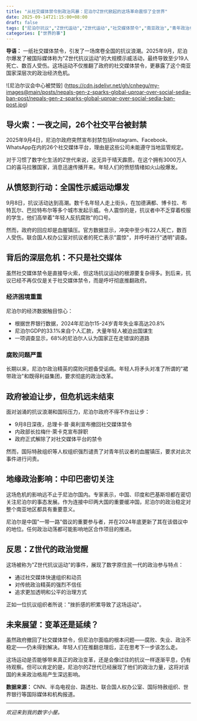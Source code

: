 ```yaml
---
title: "从社交媒体禁令到政治风暴：尼泊尔Z世代掀起的这场革命震惊了全世界"
date: 2025-09-14T21:15:00+08:00
draft: false
tags: ["尼泊尔抗议","Z世代运动","Z世代运动","社交媒体禁令","南亚政治","青年政治参与"]
categories: ["世界的事"]
---
```

**导语：** 一纸社交媒体禁令，引发了一场席卷全国的抗议浪潮。2025年9月，尼泊尔爆发了被国际媒体称为"Z世代抗议运动"的大规模示威活动，最终导致至少19人死亡、数百人受伤。这场运动不仅推翻了政府的社交媒体禁令，更暴露了这个南亚国家深层次的政治经济危机。

<!--more-->

![尼泊尔议会中心被焚毁]
(https://cdn.jsdelivr.net/gh/cnhegu/my-images@main/posts/nepals-gen-z-sparks-global-uproar-over-social-sedia-ban-post/nepals-gen-z-sparks-global-uproar-over-social-sedia-ban-post.jpg)

## 导火索：一夜之间，26个社交平台被封禁

2025年9月4日，尼泊尔政府突然宣布封禁包括Instagram、Facebook、WhatsApp在内的26个社交媒体平台，理由是这些公司未能遵守当地监管规定。

对于习惯了数字化生活的Z世代来说，这无异于晴天霹雳。在这个拥有3000万人口的喜马拉雅国家，消息迅速传播开来。年轻人们的愤怒情绪如火山般爆发。

## 从愤怒到行动：全国性示威运动爆发

9月8日，抗议活动达到高潮。数千名年轻人走上街头，在加德满都、博卡拉、布特瓦尔、巴拉特布尔等多个城市发起示威。令人震惊的是，抗议者中不乏穿着校服的学生，他们高举着"年轻人反抗腐败"的口号。

然而，政府的回应却是血腥镇压。官方数据显示，冲突中至少有22人死亡，数百人受伤。联合国人权办公室对抗议者的死亡表示"震惊"，并呼吁进行"透明"调查。

## 背后的深层危机：不只是社交媒体

虽然社交媒体禁令是直接导火索，但这场抗议运动的根源要复杂得多。到后来，抗议已经不再仅仅是关于社交媒体禁令，而是呼吁彻底推翻政府。

### 经济困境重重

尼泊尔的经济数据触目惊心：

- 根据世界银行数据，2024年尼泊尔15-24岁青年失业率高达20.8%  
- 尼泊尔GDP的33.1%来自个人汇款，大量年轻人被迫出国谋生  
- 一项调查显示，68%的尼泊尔人认为国家正在走错误的道路  

### 腐败问题严重

长期以来，尼泊尔政治精英的腐败问题备受诟病。年轻人将矛头对准了所谓的"裙带政治"和既得利益集团，要求彻底的政治改革。

## 政府被迫让步，但危机远未结束

面对汹涌的抗议浪潮和国际压力，尼泊尔政府不得不作出让步：

- 9月8日深夜，总理卡·普·奥利宣布撤回社交媒体禁令  
- 内政部长拉梅什·萊卡克宣布辞职  
- 政府正式解除了对社交媒体平台的禁令  

然而，国际特赦组织等人权组织强烈谴责了对青年抗议者的血腥镇压，要求对此次事件进行问责。

## 地缘政治影响：中印巴密切关注

这场危机的影响远不止于尼泊尔国内。专家表示，中国、印度和巴基斯坦都在密切关注尼泊尔的事态发展。作为连接中印两大国的重要缓冲国，尼泊尔的政治稳定对整个南亚地区都具有重要意义。

尼泊尔是中国"一带一路"倡议的重要参与者，并在2024年底更新了其在该倡议中的地位。任何政治动荡都可能影响地区合作项目的推进。

## 反思：Z世代的政治觉醒

这场被称为"Z世代抗议运动"的事件，展现了数字原住民一代的政治参与特点：

- 通过社交媒体快速组织和动员  
- 对传统政治精英的强烈不信任  
- 追求更加透明和公平的治理方式  

正如一位抗议组织者所说："挫折感的积累导致了这场运动"。

## 未来展望：变革还是延续？

虽然政府撤回了社交媒体禁令，但尼泊尔面临的根本问题——腐败、失业、政治不稳定——仍未得到解决。年轻人们在推翻总理后，正在思考下一步该怎么走。

这场运动是否能够带来真正的政治变革，还是会像过往的抗议一样逐渐平息，仍有待观察。但可以肯定的是，尼泊尔的Z世代已经展现了他们的政治力量，这将对该国的未来政治格局产生深远影响。

**数据来源：** CNN、半岛电视台、路透社、联合国人权办公室、国际特赦组织、世界银行等国际媒体和机构报道。 

---

_欢迎来到我的数字小屋。_
